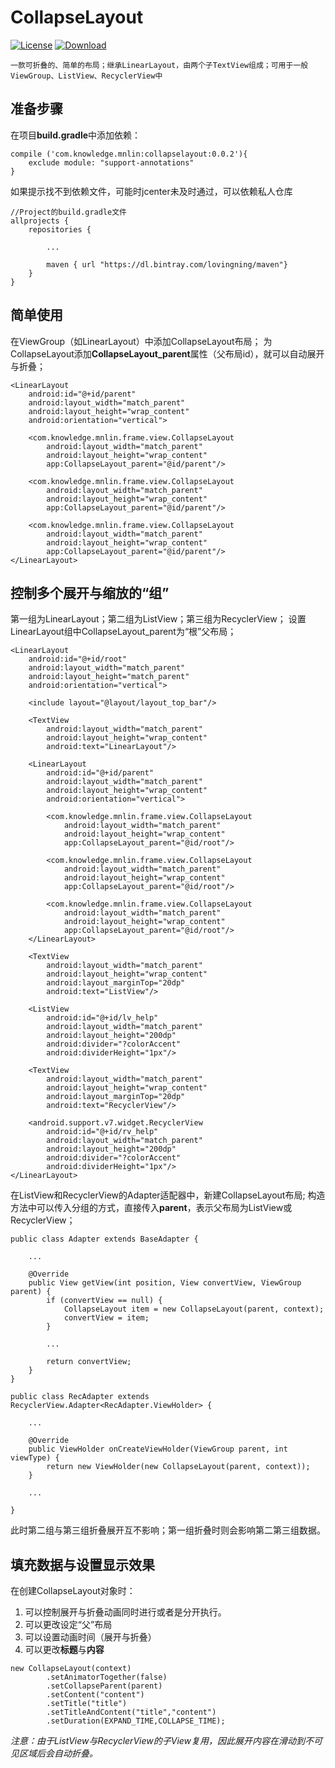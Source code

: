 # CollapseLayout
[![License](https://img.shields.io/aur/license/yaourt.svg)](http://www.gnu.org/licenses/gpl-3.0.html)
[![Download](https://api.bintray.com/packages/lovingning/maven/collapselayout/images/download.svg)](https://bintray.com/lovingning/maven/collapselayout/_latestVersion)

`
一款可折叠的、简单的布局；继承LinearLayout，由两个子TextView组成；可用于一般ViewGroup、ListView、RecyclerView中
`
## 准备步骤
在项目**build.gradle**中添加依赖：
```
compile ('com.knowledge.mnlin:collapselayout:0.0.2'){
    exclude module: "support-annotations"
}
```
如果提示找不到依赖文件，可能时jcenter未及时通过，可以依赖私人仓库
```
//Project的build.gradle文件
allprojects {
    repositories {
    
        ... 
        
        maven { url "https://dl.bintray.com/lovingning/maven"}
    }
}
```

## 简单使用
在ViewGroup（如LinearLayout）中添加CollapseLayout布局；
为CollapseLayout添加**CollapseLayout_parent**属性（父布局id），就可以自动展开与折叠；
```
<LinearLayout
    android:id="@+id/parent"
    android:layout_width="match_parent"
    android:layout_height="wrap_content"
    android:orientation="vertical">

    <com.knowledge.mnlin.frame.view.CollapseLayout
        android:layout_width="match_parent"
        android:layout_height="wrap_content"
        app:CollapseLayout_parent="@id/parent"/>

    <com.knowledge.mnlin.frame.view.CollapseLayout
        android:layout_width="match_parent"
        android:layout_height="wrap_content"
        app:CollapseLayout_parent="@id/parent"/>

    <com.knowledge.mnlin.frame.view.CollapseLayout
        android:layout_width="match_parent"
        android:layout_height="wrap_content"
        app:CollapseLayout_parent="@id/parent"/>
</LinearLayout>
```
## 控制多个展开与缩放的“组”
第一组为LinearLayout；第二组为ListView；第三组为RecyclerView；
设置LinearLayout组中CollapseLayout_parent为“根”父布局；
```
<LinearLayout
    android:id="@+id/root"
    android:layout_width="match_parent"
    android:layout_height="match_parent"
    android:orientation="vertical">

    <include layout="@layout/layout_top_bar"/>

    <TextView
        android:layout_width="match_parent"
        android:layout_height="wrap_content"
        android:text="LinearLayout"/>

    <LinearLayout
        android:id="@+id/parent"
        android:layout_width="match_parent"
        android:layout_height="wrap_content"
        android:orientation="vertical">

        <com.knowledge.mnlin.frame.view.CollapseLayout
            android:layout_width="match_parent"
            android:layout_height="wrap_content"
            app:CollapseLayout_parent="@id/root"/>

        <com.knowledge.mnlin.frame.view.CollapseLayout
            android:layout_width="match_parent"
            android:layout_height="wrap_content"
            app:CollapseLayout_parent="@id/root"/>

        <com.knowledge.mnlin.frame.view.CollapseLayout
            android:layout_width="match_parent"
            android:layout_height="wrap_content"
            app:CollapseLayout_parent="@id/root"/>
    </LinearLayout>

    <TextView
        android:layout_width="match_parent"
        android:layout_height="wrap_content"
        android:layout_marginTop="20dp"
        android:text="ListView"/>

    <ListView
        android:id="@+id/lv_help"
        android:layout_width="match_parent"
        android:layout_height="200dp"
        android:divider="?colorAccent"
        android:dividerHeight="1px"/>

    <TextView
        android:layout_width="match_parent"
        android:layout_height="wrap_content"
        android:layout_marginTop="20dp"
        android:text="RecyclerView"/>

    <android.support.v7.widget.RecyclerView
        android:id="@+id/rv_help"
        android:layout_width="match_parent"
        android:layout_height="200dp"
        android:divider="?colorAccent"
        android:dividerHeight="1px"/>
</LinearLayout>
```

在ListView和RecyclerView的Adapter适配器中，新建CollapseLayout布局;
构造方法中可以传入分组的方式，直接传入**parent**，表示父布局为ListView或RecyclerView；
```
public class Adapter extends BaseAdapter {

    ...
    
    @Override
    public View getView(int position, View convertView, ViewGroup parent) {
        if (convertView == null) {
            CollapseLayout item = new CollapseLayout(parent, context);
            convertView = item;
        }
        
        ...
        
        return convertView;
    }
}
```

```
public class RecAdapter extends RecyclerView.Adapter<RecAdapter.ViewHolder> {

    ...
    
    @Override
    public ViewHolder onCreateViewHolder(ViewGroup parent, int viewType) {
        return new ViewHolder(new CollapseLayout(parent, context));
    }

    ...
    
}
```

此时第二组与第三组折叠展开互不影响；第一组折叠时则会影响第二第三组数据。

## 填充数据与设置显示效果
在创建CollapseLayout对象时：
 1. 可以控制展开与折叠动画同时进行或者是分开执行。
 1. 可以更改设定“父”布局
 1. 可以设置动画时间（展开与折叠）
 1. 可以更改**标题**与**内容**
 
```
new CollapseLayout(context)
        .setAnimatorTogether(false)
        .setCollapseParent(parent)
        .setContent("content")
        .setTitle("title")
        .setTitleAndContent("title","content")
        .setDuration(EXPAND_TIME,COLLAPSE_TIME);
```

_注意：由于ListView与RecyclerView的子View复用，因此展开内容在滑动到不可见区域后会自动折叠。_


